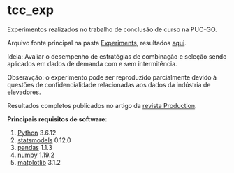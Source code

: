 # tcc_exp

Experimentos realizados no trabalho de conclusão de curso na PUC-GO.

Arquivo fonte principal na pasta [Experiments](./Experiments/selection_eval.py), resultados [aqui](./Results/selection_M3_FULL.xls).

Ideia: Avaliar o desempenho de estratégias de combinação e seleção sendo aplicados
em dados de demanda com e sem intermitência.

Obseravção: o experimento pode ser reproduzido parcialmente devido à questões de confidencialidade
relacionadas aos dados da indústria de elevadores.

Resultados completos publicados no artigo da [revista Production](http://dx.doi.org/10.1590/0103-6513.20200009).

**Principais requisitos de software:**

1. [Python](https://www.python.org/download/releases/3.0/) 3.6.12
2. [statsmodels](https://www.statsmodels.org/stable/index.html) 0.12.0
3. [pandas](https://pandas.pydata.org/) 1.1.3
4. [numpy](https://numpy.org/) 1.19.2
5. [matplotlib](https://matplotlib.org/) 3.1.2 